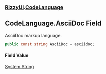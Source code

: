 ### [RizzyUI](RizzyUI 'RizzyUI').[CodeLanguage](RizzyUI.CodeLanguage 'RizzyUI.CodeLanguage')

## CodeLanguage.AsciiDoc Field

AsciiDoc markup language.

```csharp
public const string AsciiDoc = asciidoc;
```

#### Field Value
[System.String](https://docs.microsoft.com/en-us/dotnet/api/System.String 'System.String')